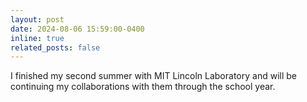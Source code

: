 ```yaml
---
layout: post
date: 2024-08-06 15:59:00-0400
inline: true
related_posts: false
---
```


I finished my second summer with MIT Lincoln Laboratory and will be continuing my collaborations with them through the school year.

